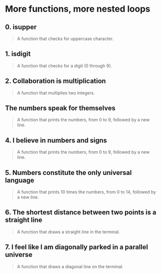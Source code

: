 # **More functions, more nested loops**

## 0. isupper
> A function that checks for uppercase character.

## 1. isdigit
> A function that checks for a digit (0 through 9).

## 2. Collaboration is multiplication
> A function that multiplies two integers.

## The numbers speak for themselves
> A function that prints the numbers, from 0 to 9, followed by a new line.

## 4. I believe in numbers and signs
> A function that prints the numbers, from 0 to 9, followed by a new line.

## 5. Numbers constitute the only universal language
> A function that prints 10 times the numbers, from 0 to 14, followed by a new line.

## 6. The shortest distance between two points is a straight line
> A function that draws a straight line in the terminal.

## 7. I feel like I am diagonally parked in a parallel universe
> A function that draws a diagonal line on the terminal.


